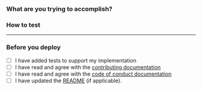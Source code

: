 ### What are you trying to accomplish?

<!-- Please describe why you are making these changes -->

### How to test

<!-- Please outline the steps to test your changes -->

---

### Before you deploy

- [ ] I have added tests to support my implementation
- [ ] I have read and agree with the [contributing documentation](https://github.com/Shopify/checkout-sheet-kit-android/blob/main/.github/CONTRIBUTING.md)
- [ ] I have read and agree with the [code of conduct documentation](https://github.com/Shopify/checkout-sheet-kit-android/blob/main/.github/CODE_OF_CONDUCT.md)
- [ ] I have updated the [README](https://github.com/Shopify/checkout-sheet-kit-android/blob/main/README.md) (if applicable).
